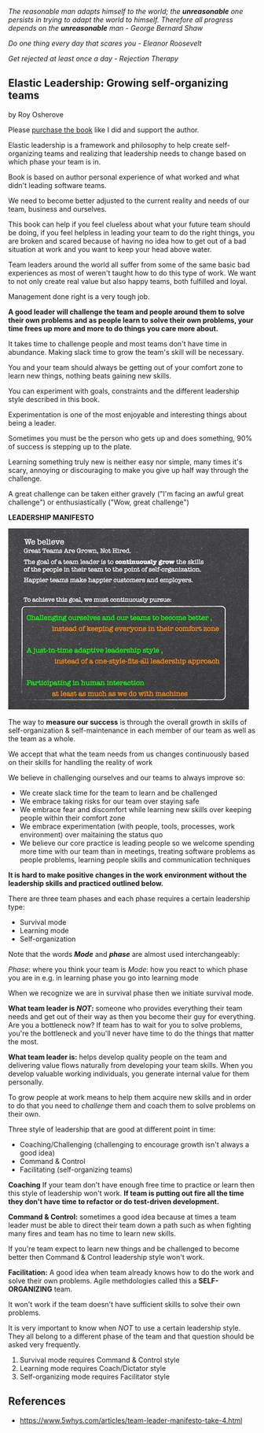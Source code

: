 _The reasonable man adapts himself to the world; the **unreasonable** one persists in trying to adapt the world to himself. Therefore all progress depends on the **unreasonable** man - George Bernard Shaw_

_Do one thing every day that scares you - Eleanor Roosevelt_

_Get rejected at least once a day - Rejection Therapy_

## Elastic Leadership: Growing self-organizing teams

by Roy Osherove


Please [purchase the book](https://www.amazon.com/Elastic-Leadership-Growing-self-organizing-teams/dp/1617293083) like I did and support the author.

Elastic leadership is a framework and philosophy to help create self-organizing teams and realizing that leadership needs to change based on which phase your team is in.

Book is based on author personal experience of what worked and what didn't leading software teams.

We need to become better adjusted to the current reality and needs of our team, business and ourselves.

This book can help if you feel clueless about what your future team should be doing, if you feel helpless in leading your team to do the right things, you are broken and scared because of having no idea how to get out of a bad situation at work and you want to keep your head above water.

Team leaders around the world all suffer from some of the same basic bad experiences as most of weren't taught how to do this type of work. We want to not only create real value but also happy teams, both fulfilled and loyal.

Management done right is a very tough job.

**A good leader will challenge the team and people around them to solve their own problems and as people learn to solve their own problems, your time frees up more and more to do things you care more about.**

It takes time to challenge people and most teams don't have time in abundance. Making slack time to grow the team's skill will be necessary.

You and your team should always be getting out of your comfort zone to learn new things, nothing beats gaining new skills.

You can experiment with goals, constraints and the different leadership style described in this book. 

Experimentation is one of the most enjoyable and interesting things about being a leader.

Sometimes you must be the person who gets up and does something, 90% of success is stepping up to the plate.

Learning something truly new is neither easy nor simple, many times it's scary, annoying or discouraging to make you give up half way through the challenge.

A great challenge can be taken either gravely ("I'm facing an awful great challenge") or enthusiastically ("Wow, great challenge")

**LEADERSHIP MANIFESTO**

![Leadership Manifesto](https://github.com/tabishfayyaz/book-club/blob/master/images/leadership-manifesto.jpg)

The way to **measure our success** is through the overall growth in skills of self-organization & self-maintenance in each member of our team as well as the team as a whole.

We accept that what the team needs from us changes continuously based on their skills for handling the reality of work

We believe in challenging ourselves and our teams to always improve so:
- We create slack time for the team to learn and be challenged
- We embrace taking risks for our team over staying safe
- We embrace fear and discomfort while learning new skills over keeping people within their comfort zone
- We embrace experimentation (with people, tools, processes, work environment) over maitaining the status quo
- We believe our core practice is leading people so we welcome spending more time with our team than in meetings, treating software problems as people problems, learning people skills and communication techniques

**It is hard to make positive changes in the work environment without the leadership skills and practiced outlined below.**

There are three team phases and each phase requires a certain leadership type: 
- Survival mode 
- Learning mode 
- Self-organization

Note that the words **_Mode_** and **_phase_** are almost used interchangeably:

_Phase_: where you think your team is
_Mode_: how you react to which phase you are in e.g. in learning phase you go into learning mode

When we recognize we are in survival phase then we initiate survival mode.

**What team leader is _NOT_:** someone who provides everything their team needs and get out of their way as then you become their guy for everything. Are you a bottleneck now? If team has to wait for you to solve problems, you're the bottleneck and you'll never have time to do the things that matter the most.

**What team leader is:** helps develop quality people on the team and delivering value flows naturally from developing your team skills. When you develop valuable working individuals, you generate internal value for them personally.

To grow people at work means to help them acquire new skills and in order to do that you need to _challenge_ them and coach them to solve problems on their own.

Three style of leadership that are good at different point in time:
- Coaching/Challenging (challenging to encourage growth isn't always a good idea)
- Command & Control
- Facilitating (self-organizing teams)

**Coaching** If your team don't have enough free time to practice or learn then this style of leadership won't work. **If team is putting out fire all the time they don't have time to refactor or do test-driven development.**

**Command & Control:** sometimes a good idea because at times a team leader must be able to direct their team down a path such as when fighting many fires and team has no time to learn new skills.

If you're team expect to learn new things and be challenged to become better then Command & Control leadership style won't work.

**Facilitation:** A good idea when team already knows how to do the work and solve their own problems. Agile methdologies called this a **SELF-ORGANIZING** team.

It won't work if the team doesn't have sufficient skills to solve their own problems.

It is very important to know when _NOT_ to use a certain leadership style. They all belong to a different phase of the team and that question should be asked very frequently.

1. Survival mode requires Command & Control style
2. Learning mode requires Coach/Dictator style
3. Self-organizing mode requires Facilitator style


## References
- https://www.5whys.com/articles/team-leader-manifesto-take-4.html









